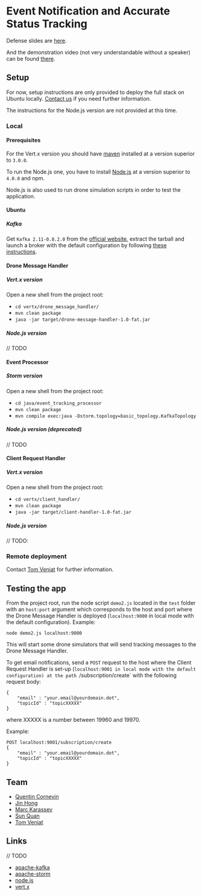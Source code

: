 # Event Notification and Accurate Status Tracking

Defense slides are [here][3].

And the demonstration video (not very understandable without a speaker) can be found [there][4].

## Setup

For now, setup instructions are only provided to deploy the full stack on Ubuntu locally.
[Contact us](#team) if you need further information.

The instructions for the Node.js version are not provided at this time.

### Local

#### Prerequisites

For the Vert.x version you should have [maven][6] installed at a version superior to `3.0.0`.

To run the Node.js one, you have to install [Node.js][7] at a version superior to `4.0.0` and npm.

Node.js is also used to run drone simulation scripts in order to test the application.

#### Ubuntu

##### Kafka

Get `Kafka 2.11-0.8.2.0` from the [official website][2], extract the tarball and launch a broker with the default configuration by following [these instructions][5].

#### Drone Message Handler

##### Vert.x version

Open a new shell from the project root:
 * `cd vertx/drone_message_handler/`
 * `mvn clean package`
 * `java -jar target/drone-message-handler-1.0-fat.jar`

##### Node.js version

// TODO

#### Event Processor

##### Storm version

Open a new shell from the project root:
 * `cd java/event_tracking_processor`
 * `mvn clean package`
 * `mvn compile exec:java -Dstorm.topology=basic_topology.KafkaTopology`

##### Node.js version (deprecated)

// TODO

#### Client Request Handler

##### Vert.x version

Open a new shell from the project root:
 * `cd vertx/client_handler/`
 * `mvn clean package`
 * `java -jar target/client-handler-1.0-fat.jar`

##### Node.js version

// TODO:

### Remote deployment

Contact [Tom Veniat][1] for further information.

## Testing the app

From the project root, run the node script `demo2.js` located in the `test` folder with an `host:port` argument which corresponds to the host and port where the Drone Message Handler is deployed (`localhost:9000` in local mode with the default configuration). Example:

`node demo2.js localhost:9000`

This will start some drone simulators that will send tracking messages to the Drone Message Handler.

To get email notifications, send a `POST` request to the host where the Client Request Handler is set-up (`localhost:9001 in local mode with the default configuration) at the path `/subscription/create` with the following request body:

```
{
    "email" : "your.email@yourdomain.dot",
    "topicId" : "topicXXXXX"
}
```

where XXXXX is a number between 19960 and 19970.

Example:

```
POST localhost:9001/subscription/create
{
    "email" : "your.email@yourdomain.dot",
    "topicId" : "topicXXXXX"
}
```

## Team

 * [Quentin Cornevin](qcornevin@gmail.com)
 * [Jin Hong](jinhong211@gmail.com)
 * [Marc Karassev](marc.karassev@yahoo.fr)
 * [Sun Quan](sun.quan@etu.unice.fr)
 * [Tom Veniat](veniat.tom@gmail.com)

## Links

// TODO
 * [apache-kafka][8]
 * [apache-storm][9]
 * [node.js][7]
 * [vert.x][10]

[1]: tom.veniat@etu.unice.fr
[2]: kafka.apache.org/downloads.html
[3]: https://docs.google.com/presentation/d/1ZhgDGsev7n3H-ZRyo_SWD8tYVQNxCFYM7SInkIHUmfk/pub?start=false&loop=false&delayms=3000
[4]: https://drive.google.com/file/d/0B7VSdYFJuGRuRHI5Q3dxaHRfanc/view?usp=sharing
[5]: http://kafka.apache.org/documentation.html#quickstart_startserver
[6]: https://maven.apache.org/
[7]: https://nodejs.org/en/
[8]: kafka.apache.org/
[9]: http://storm.apache.org/
[10]: http://vertx.io/